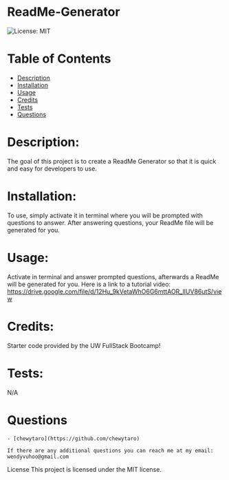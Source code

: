 # ReadMe-Generator

  ![License: MIT](https://img.shields.io/badge/License-MIT-yellow.svg)

  # Table of Contents

- [Description](#description)
- [Installation](#installation)
- [Usage](#usage)
- [Credits](#credits)
- [Tests](#tests)
- [Questions](#questions)
    
# Description:
  The goal of this project is to create a ReadMe Generator so that it is quick and easy for developers to use.  

# Installation: 
  To use, simply activate it in terminal where you will be prompted with questions to answer. After answering questions, your ReadMe file will be generated for you.

# Usage:
  Activate in terminal and answer prompted questions, afterwards a ReadMe will be generated for you. 
  Here is a link to a tutorial video: https://drive.google.com/file/d/12Hu_9kVetaWhO6G6mttAOR_lIUV86utS/view
    
# Credits:
  Starter code provided by the UW  FullStack Bootcamp!
    
# Tests:
  N/A
    
# Questions
    
    - [chewytaro](https://github.com/chewytaro)
    
    If there are any additional questions you can reach me at my email: 
    wendyvuhoo@gmail.com


License
  This project is licensed under the MIT license.
